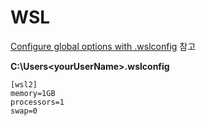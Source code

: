 # WSL 
[Configure global options with .wslconfig](https://docs.microsoft.com/en-us/windows/wsl/wsl-config#configure-global-options-with-wslconfig) 참고

**C:\Users\<yourUserName>\.wslconfig**
```plain
[wsl2]
memory=1GB
processors=1
swap=0
```


